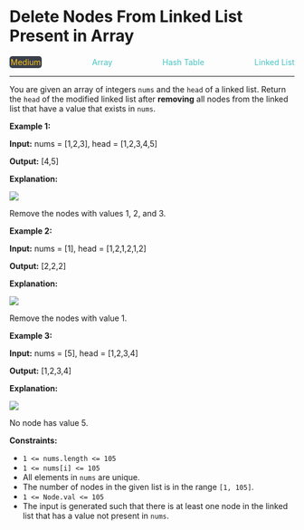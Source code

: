 # Delete Nodes From Linked List Present in Array

<div style="display: flex; justify-content: space-between; align-items: center">
<div style="color: #fac31d;
padding: 2px; background-color: #3a3f4b; border-radius: 5px;">Medium</div>
<div style="color: #46c6c2">Array</div>
<div style="color: #46c6c2">Hash Table</div>
<div style="color: #46c6c2">Linked List</div>
</div>

---

You are given an array of integers `nums` and the `head` of a linked list. Return the `head` of the modified linked list after **removing** all nodes from the linked list that have a value that exists in `nums`.

**Example 1:**

**Input:** nums = \[1,2,3\], head = \[1,2,3,4,5\]

**Output:** \[4,5\]

**Explanation:**

**![](https://assets.leetcode.com/uploads/2024/06/11/linkedlistexample0.png)**

Remove the nodes with values 1, 2, and 3.

**Example 2:**

**Input:** nums = \[1\], head = \[1,2,1,2,1,2\]

**Output:** \[2,2,2\]

**Explanation:**

![](https://assets.leetcode.com/uploads/2024/06/11/linkedlistexample1.png)

Remove the nodes with value 1.

**Example 3:**

**Input:** nums = \[5\], head = \[1,2,3,4\]

**Output:** \[1,2,3,4\]

**Explanation:**

**![](https://assets.leetcode.com/uploads/2024/06/11/linkedlistexample2.png)**

No node has value 5.

**Constraints:**

*   `1 <= nums.length <= 105`
*   `1 <= nums[i] <= 105`
*   All elements in `nums` are unique.
*   The number of nodes in the given list is in the range `[1, 105]`.
*   `1 <= Node.val <= 105`
*   The input is generated such that there is at least one node in the linked list that has a value not present in `nums`.
